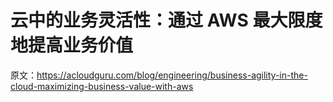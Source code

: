 # 云中的业务灵活性：通过 AWS 最大限度地提高业务价值

原文：<https://acloudguru.com/blog/engineering/business-agility-in-the-cloud-maximizing-business-value-with-aws>